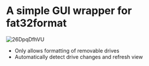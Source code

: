 # A simple GUI wrapper for fat32format

![26DpqDfhVU](https://github.com/tGecko/Fat32GUI/assets/6023076/5b441ae9-4923-49f8-8fb2-7c90666c92ab)

* Only allows formatting of removable drives
* Automatically detect drive changes and refresh view
